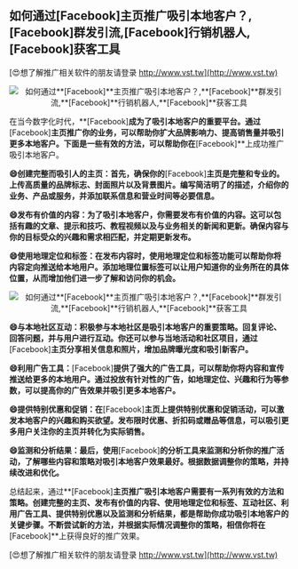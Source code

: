 ## **如何通过**[Facebook]**主页推广吸引本地客户？,**[Facebook]**群发引流,**[Facebook]**行销机器人,**[Facebook]**获客工具**

[😍想了解推广相关软件的朋友请登录 http://www.vst.tw](http://www.vst.tw)

 <center><img src="https://vst.tw/MP4/tuiguang/png/2.png" alt="如何通过**[Facebook]**主页推广吸引本地客户？,**[Facebook]**群发引流,**[Facebook]**行销机器人,**[Facebook]**获客工具"></center>

在当今数字化时代，**[Facebook]**成为了吸引本地客户的重要平台。通过**[Facebook]**主页推广你的业务，可以帮助你扩大品牌影响力、提高销售量并吸引更多本地客户。下面是一些有效的方法，可以帮助你在**[Facebook]**上成功推广吸引本地客户。

**😄创建完整而吸引人的主页：首先，确保你的**[Facebook]**主页是完整和专业的。上传高质量的品牌标志、封面照片以及背景图片。编写简洁明了的描述，介绍你的业务、产品或服务，并添加联系信息和营业时间等必要信息。**

**😄发布有价值的内容：为了吸引本地客户，你需要发布有价值的内容。这可以包括有趣的文章、提示和技巧、教程视频以及与业务相关的新闻和更新。确保内容与你的目标受众的兴趣和需求相匹配，并定期更新发布。**

**😄使用地理定位和标签：在发布内容时，使用地理定位和标签功能可以帮助你将内容定向推送给本地用户。添加地理位置标签可以让用户知道你的业务所在的具体位置，从而增加他们进一步了解和访问你的机会。**

 <center><img src="https://vst.tw/MP4/tuiguang/png/4.png" alt="如何通过**[Facebook]**主页推广吸引本地客户？,**[Facebook]**群发引流,**[Facebook]**行销机器人,**[Facebook]**获客工具"></center>

**😄与本地社区互动：积极参与本地社区是吸引本地客户的重要策略。回复评论、回答问题，并与用户进行互动。你还可以参与当地活动和社区项目，通过**[Facebook]**主页分享相关信息和照片，增加品牌曝光度和吸引新客户。**

**😄利用广告工具：**[Facebook]**提供了强大的广告工具，可以帮助你将内容和宣传推送给更多的本地用户。通过投放有针对性的广告，如地理定位、兴趣和行为等参数，可以提高你的广告效果并吸引更多本地客户。**

**😄提供特别优惠和促销：在**[Facebook]**主页上提供特别优惠和促销活动，可以激发本地客户的兴趣和购买欲望。发布限时优惠、折扣码或赠品等信息，可以吸引更多用户关注你的主页并转化为实际销售。**

**😄监测和分析结果：最后，使用**[Facebook]**的分析工具来监测和分析你的推广活动，了解哪些内容和策略对吸引本地客户效果最好。根据数据调整你的策略，并持续改进和优化。**

总结起来，通过**[Facebook]**主页推广吸引本地客户需要有一系列有效的方法和策略。创建完整的主页、发布有价值的内容、使用地理定位和标签、互动社区、利用广告工具、提供特别优惠以及监测和分析结果，都是帮助你成功吸引本地客户的关键步骤。不断尝试新的方法，并根据实际情况调整你的策略，相信你将在**[Facebook]**上获得良好的推广效果。

[😍想了解推广相关软件的朋友请登录 http://www.vst.tw](http://www.vst.tw)



